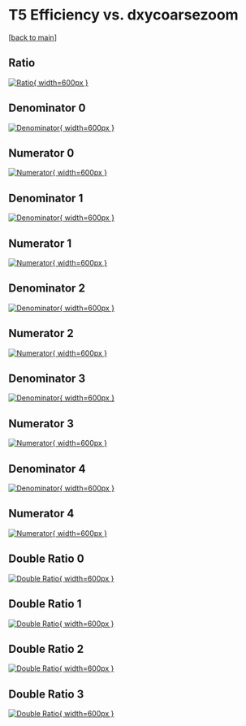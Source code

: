 # T5 Efficiency vs. dxycoarsezoom

[[back to main](./)]



## Ratio

[![Ratio](../mtv/var/T5_loweta_13_-1_eff_dxycoarsezoom.png){ width=600px }](../mtv/var/T5_loweta_13_-1_eff_dxycoarsezoom.pdf)

## Denominator 0

[![Denominator](../mtv/den/T5_loweta_13_-1_eff_dxycoarsezoom_den0.png){ width=600px }](../mtv/den/T5_loweta_13_-1_eff_dxycoarsezoom_den0.pdf)

## Numerator 0

[![Numerator](../mtv/num/T5_loweta_13_-1_eff_dxycoarsezoom_num0.png){ width=600px }](../mtv/num/T5_loweta_13_-1_eff_dxycoarsezoom_num0.pdf)

## Denominator 1

[![Denominator](../mtv/den/T5_loweta_13_-1_eff_dxycoarsezoom_den1.png){ width=600px }](../mtv/den/T5_loweta_13_-1_eff_dxycoarsezoom_den1.pdf)

## Numerator 1

[![Numerator](../mtv/num/T5_loweta_13_-1_eff_dxycoarsezoom_num1.png){ width=600px }](../mtv/num/T5_loweta_13_-1_eff_dxycoarsezoom_num1.pdf)

## Denominator 2

[![Denominator](../mtv/den/T5_loweta_13_-1_eff_dxycoarsezoom_den2.png){ width=600px }](../mtv/den/T5_loweta_13_-1_eff_dxycoarsezoom_den2.pdf)

## Numerator 2

[![Numerator](../mtv/num/T5_loweta_13_-1_eff_dxycoarsezoom_num2.png){ width=600px }](../mtv/num/T5_loweta_13_-1_eff_dxycoarsezoom_num2.pdf)

## Denominator 3

[![Denominator](../mtv/den/T5_loweta_13_-1_eff_dxycoarsezoom_den3.png){ width=600px }](../mtv/den/T5_loweta_13_-1_eff_dxycoarsezoom_den3.pdf)

## Numerator 3

[![Numerator](../mtv/num/T5_loweta_13_-1_eff_dxycoarsezoom_num3.png){ width=600px }](../mtv/num/T5_loweta_13_-1_eff_dxycoarsezoom_num3.pdf)

## Denominator 4

[![Denominator](../mtv/den/T5_loweta_13_-1_eff_dxycoarsezoom_den4.png){ width=600px }](../mtv/den/T5_loweta_13_-1_eff_dxycoarsezoom_den4.pdf)

## Numerator 4

[![Numerator](../mtv/num/T5_loweta_13_-1_eff_dxycoarsezoom_num4.png){ width=600px }](../mtv/num/T5_loweta_13_-1_eff_dxycoarsezoom_num4.pdf)

## Double Ratio 0

[![Double Ratio](../mtv/ratio/T5_loweta_13_-1_eff_dxycoarsezoom_ratio0.png){ width=600px }](../mtv/ratio/T5_loweta_13_-1_eff_dxycoarsezoom_ratio0.pdf)

## Double Ratio 1

[![Double Ratio](../mtv/ratio/T5_loweta_13_-1_eff_dxycoarsezoom_ratio1.png){ width=600px }](../mtv/ratio/T5_loweta_13_-1_eff_dxycoarsezoom_ratio1.pdf)

## Double Ratio 2

[![Double Ratio](../mtv/ratio/T5_loweta_13_-1_eff_dxycoarsezoom_ratio2.png){ width=600px }](../mtv/ratio/T5_loweta_13_-1_eff_dxycoarsezoom_ratio2.pdf)

## Double Ratio 3

[![Double Ratio](../mtv/ratio/T5_loweta_13_-1_eff_dxycoarsezoom_ratio3.png){ width=600px }](../mtv/ratio/T5_loweta_13_-1_eff_dxycoarsezoom_ratio3.pdf)

